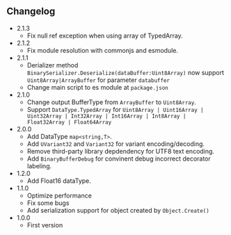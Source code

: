 ## Changelog
- 2.1.3
    + Fix null ref exception when using array of TypedArray.
- 2.1.2
    + Fix module resolution with commonjs and esmodule.
- 2.1.1
    + Derializer method `BinarySerializer.Deserialize(dataBuffer:Uint8Array)` now support `Uint8Array|ArrayBuffer` for parameter `databuffer`
    + Change main script to es module at `package.json`
- 2.1.0
    + Change output BufferType from `ArrayBuffer` to `Uint8Array`.
    + Support `DataType.TypedArray` for `Uint8Array | Uint16Array | Uint32Array | Int32Array | Int16Array | Int8Array | Float32Array | Float64Array`
- 2.0.0
    + Add DataType `map<string,T>`.
    + Add `UVariant32` and `Variant32` for variant encoding/decoding.
    + Remove third-party library depdendency for UTF8 text encoding.
    + Add `BinaryBufferDebug` for convinent debug incorrect decorator labeling.
- 1.2.0
    + Add Float16 dataType.
- 1.1.0
    + Optimize performance
    + Fix some bugs
    + Add serialization support for object created by `Object.Create()`
- 1.0.0 
    + First version
